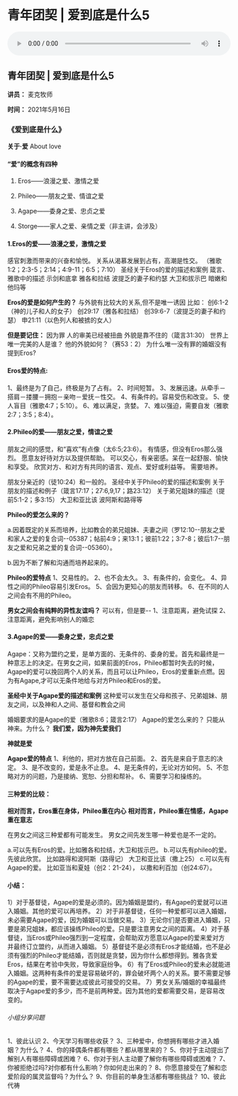 # 青年团契 | 爱到底是什么5

<audio style="width: 100%;" preload="false" controls controlslist="nodownload"><source src="http://file.simai.life/audio/mp3/2021/dantuan_5_210516.mp3" type="audio/mpeg">Your browser does not support the audio element.</audio>


## 青年团契 | 爱到底是什么5

**讲员：** 麦克牧师

**时间：** 2021年5月16日

### 《爱到底是什么》

**关于·爱**
About love

#### “爱”的概念有四种

1. Eros——浪漫之爱、激情之爱

2. Phileo——朋友之爱、情谊之爱

3. Agape——委身之爱、忠贞之爱

4. Storge——家人之爱、亲情之爱（非主讲，会涉及）

   

#### 1.Eros的爱——浪漫之爱，激情之爱

感官刺激而带来的兴奋和愉悦。
关系从渴慕发展到占有，高潮是性交。
（雅歌1:2；2:3-5；2:14；4:9-11；6:5；7:10）
圣经关于Eros的爱的描述和案例
箴言、雅歌中的描述
示剑和底拿
雅各和拉结
波提乏的妻子和约瑟
大卫和拔示巴
暗嫩和他玛等

**Eros的爱是如何产生的？**
与外貌有比较大的关系,但不是唯一诱因
比如：
创6:1-2（神的儿子和人的女子）
创29:17（雅各和拉结）
创39:6-7（波提乏的妻子和约瑟）
申21:11（以色列人和被掳的女人）

**但是要记住：**
因为罪
人的审美已经被扭曲
外貌是靠不住的（箴言31:30）
世界上唯一完美的人是谁？
他的外貌如何？（赛53：2）
为什么唯一没有罪的婚姻没有提到Eros?



#### Eros爱的特点:

1、最终是为了自己，终极是为了占有。
2、时间短暂。
3、发展迅速。从牵手－搭肩－搂腰－拥抱－亲吻－爱抚－性交。
4、有条件的。容易受伤和改变。
5、使人盲目（雅歌4:7；5:10）。
6、难以满足，贪婪。
7、难以强迫，需要自发（雅歌2:7；3:5；8:4）。

#### 2.Phileo的爱——朋友之爱，情谊之爱

朋友之间的感觉，和“喜欢”有点像（太6:5;23:6）。
有情感，但没有Eros那么强烈。
愿意友好待对方以及提供帮助。
可以交心，有亲密感。呆在一起舒服、愉快和享受。
欣赏对方、和对方有共同的语言、观点、爱好或利益等。
需要培养。

朋友分亲近的（徒10:24）和一般的。
圣经中关于Phileo的爱的描述和案例
关于朋友的描述和例子（箴言17:17；27:6,9,17；路23:12）
关于弟兄姐妹的描述（提前5:1-2；多3:15）
大卫和亚比该
波阿斯和路得等

**Phileo的爱怎么来的？**

a.因着既定的关系而培养，比如教会的弟兄姐妹、夫妻之间（罗12:10--朋友之爱和家人之爱的复合词--05387；帖前4:9；来13:1；彼前1:22；3:7-8；彼后1:7--朋友之爱和兄弟之爱的复合词--05360）。

b.因为不断了解和沟通而培养起来的。

**Phileo的爱特点**
1、交易性的。
2、也不会太久。
3、有条件的，会变化。
4、异性之间的Phileo容易引发Eros。
5、会因为更知心的朋友而转移。
6、在不同的人之间会有不用的Phileo。

**男女之间会有纯粹的异性友谊吗？**
可以有，但是要--
1、注意距离，避免试探
2、注意距离，避免影响别人的婚恋



#### 3.Agape的爱——委身之爱，忠贞之爱

Agape：又称为盟约之爱，是单方面的、无条件的、委身的爱。首先和最终是一种意志上的决定。在男女之间，如果前面的Eros，Phileo都暂时失去的时候，Agape的爱可以挽回两个人的关系，而且可以让Phileo，Eros的爱重新点燃。因为有Agape,才可以无条件地给与对方Phileo和Eros的爱。

**圣经中关于Agape爱的描述和案例**
这种爱可以发生在父母和孩子、兄弟姐妹、朋友之间，以及神和人之间、基督和教会之间

婚姻要求的是Agape的爱（雅歌8:6；箴言2:17）
Agape的爱怎么来的？
只能从神来。为什么？
   **我们爱，因为神先爱我们**

**神就是爱**

**Agape爱的特点**
1、利他的，把对方放在自己前面。
2、首先是来自于意志的决定。
3、是不改变的，爱是永不止息。
4、是无条件的，无论对方如何。
5、不忽略对方的问题，乃是接纳、宽恕、分担和帮补。
6、需要学习和操练的。

#### **三种爱的比较：**

**相对而言，Eros重在身体，Phileo重在内心**
**相对而言，Phileo重在情感，Agape重在意志**

在男女之间这三种爱都有可能发生。
男女之间先发生哪一种爱也是不一定的。

a.可以先有Eros的爱。比如雅各和拉结，大卫和拔示巴。
b.可以先有phileo的爱。先彼此欣赏。
  	比如路得和波阿斯（路得记）
  	大卫和亚比该（撒上25）
c.可以先有Agape的爱。
  	比如亚当和夏娃（创2：21-24），
  	以撒和利百加（创24:67）。

#### 小结：

1）对于基督徒，Agape的爱是必须的。因为婚姻是盟约，有Agape的爱就可以进入婚姻。其他的爱可以再培养。
2）对于非基督徒，任何一种爱都可以进入婚姻，未必需要Agape的爱，因为婚姻可以当做交易。
3）无论你们是否要进入婚姻，只要是弟兄姐妹，都应该操练Phileo的爱。只是要注意男女之间的距离。
4）对于基督徒，当Eros或Phileo强烈到一定程度，会帮助双方愿意以Agape的爱来爱对方并最终订立盟约，从而进入婚姻。
5）基督徒不是必须有Eros才能结婚，也不是必须有强烈的Phileo才能结婚，否则就是贪婪，因为你什么都想得到。雅各贪爱Eros，结果在考验中失败，导致家庭纷争。
6）有了Eros或Phileo的爱未必就能进入婚姻。这两种有条件的爱是容易破坏的，罪会破坏两个人的关系。要不需要足够的Agape的爱，要不需要达成彼此可接受的交易。
7）男女关系/婚姻的幸福最终取决于Agape爱的多少，而不是前两种爱。因为其他的爱都需要交易，是容易改变的。



###### 小组分享问题

1、彼此认识
2、今天学习有哪些收获？
3、三种爱中，你想拥有哪些才进入婚姻？为什么？
4、你的择偶条件都有哪些？都从哪里来的？
5、你对于主动提出了解别人有哪些障碍或困难？
6、你对于别人主动要了解你有哪些障碍或困难？
7、你被拒绝过吗?对你都有什么影响？你如何走出来的？
8、你愿意接受在了解和恋爱阶段的属灵监督吗？为什么？
9、你目前的单身生活都有哪些挑战？
10、彼此代祷

 
